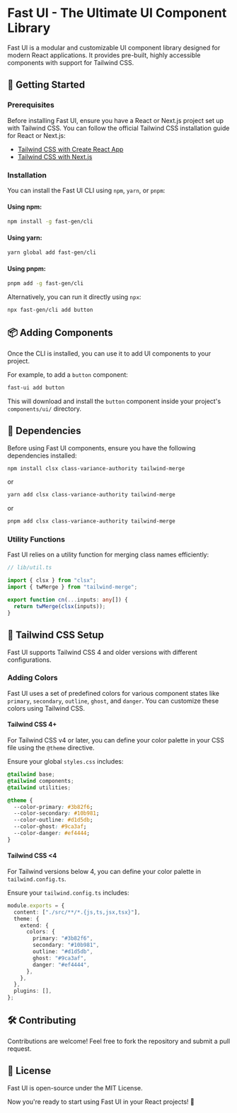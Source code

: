 # Fast UI - The Ultimate UI Component Library

Fast UI is a modular and customizable UI component library designed for modern React applications. It provides pre-built, highly accessible components with support for Tailwind CSS.

## 🚀 Getting Started

### Prerequisites

Before installing Fast UI, ensure you have a React or Next.js project set up with Tailwind CSS. You can follow the official Tailwind CSS installation guide for React or Next.js:

- [Tailwind CSS with Create React App](https://tailwindcss.com/docs/guides/create-react-app)
- [Tailwind CSS with Next.js](https://tailwindcss.com/docs/guides/nextjs)

### Installation

You can install the Fast UI CLI using `npm`, `yarn`, or `pnpm`:

#### Using npm:

```sh
npm install -g fast-gen/cli
```

#### Using yarn:

```sh
yarn global add fast-gen/cli
```

#### Using pnpm:

```sh
pnpm add -g fast-gen/cli
```

Alternatively, you can run it directly using `npx`:

```sh
npx fast-gen/cli add button
```

## 📦 Adding Components

Once the CLI is installed, you can use it to add UI components to your project.

For example, to add a `button` component:

```sh
fast-ui add button
```

This will download and install the `button` component inside your project's `components/ui/` directory.

## 📌 Dependencies

Before using Fast UI components, ensure you have the following dependencies installed:

```sh
npm install clsx class-variance-authority tailwind-merge
```

or

```sh
yarn add clsx class-variance-authority tailwind-merge
```

or

```sh
pnpm add clsx class-variance-authority tailwind-merge
```

### Utility Functions

Fast UI relies on a utility function for merging class names efficiently:

```ts
// lib/util.ts
```

```ts
import { clsx } from "clsx";
import { twMerge } from "tailwind-merge";

export function cn(...inputs: any[]) {
  return twMerge(clsx(inputs));
}
```

## 🎨 Tailwind CSS Setup

Fast UI supports Tailwind CSS 4 and older versions with different configurations.

### Adding Colors

Fast UI uses a set of predefined colors for various component states like `primary`, `secondary`, `outline`, `ghost`, and `danger`. You can customize these colors using Tailwind CSS.

#### Tailwind CSS 4+

For Tailwind CSS v4 or later, you can define your color palette in your CSS file using the `@theme` directive.

Ensure your global `styles.css` includes:

```css
@tailwind base;
@tailwind components;
@tailwind utilities;

@theme {
  --color-primary: #3b82f6;
  --color-secondary: #10b981;
  --color-outline: #d1d5db;
  --color-ghost: #9ca3af;
  --color-danger: #ef4444;
}
```

#### Tailwind CSS <4

For Tailwind versions below 4, you can define your color palette in `tailwind.config.ts`.

Ensure your `tailwind.config.ts` includes:

```ts
module.exports = {
  content: ["./src/**/*.{js,ts,jsx,tsx}"],
  theme: {
    extend: {
      colors: {
        primary: "#3b82f6",
        secondary: "#10b981",
        outline: "#d1d5db",
        ghost: "#9ca3af",
        danger: "#ef4444",
      },
    },
  },
  plugins: [],
};
```

## 🛠️ Contributing

Contributions are welcome! Feel free to fork the repository and submit a pull request.

## 📜 License

Fast UI is open-source under the MIT License.

Now you're ready to start using Fast UI in your React projects! 🚀
